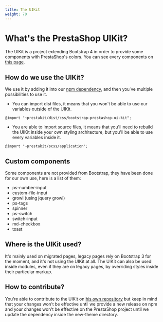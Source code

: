 ```yaml
---
title: The UIKit
weight: 70
---
```


# What's the PrestaShop UIKit?

The UIKit is a project extending Bootstrap 4 in order to provide some components with PrestaShop's colors. You can see every components on [this page](https://cdn.rawgit.com/PrestaShop/prestashop-ui-kit/develop/index.html).

## How do we use the UIKit?

We use it by adding it into our [npm dependency](https://www.npmjs.com/package/prestakit), and then you've multiple possibilities to use it.

- You can import dist files, it means that you won't be able to use our variables outside of the UIKit.

```
@import "~prestakit/dist/css/bootstrap-prestashop-ui-kit";
```

- You are able to import source files, it means that you'll need to rebuild the UIKit inside your own styling architecture, but you'll be able to use every variables inside it.

```
@import "~prestakit/scss/application";
```

## Custom components

Some components are not provided from Bootstrap, they have been done for our own use, here is a list of them:

- ps-number-input
- custom-file-input
- growl (using jquery growl)
- ps-tags
- spinner
- ps-switch
- switch-input
- md-checkbox
- toast

## Where is the UIKit used?

It's mainly used on migrated pages, legacy pages rely on Bootstrap 3 for the moment, and it's not using the UIKit at all. The UIKit can also be used inside modules, even if they are on legacy pages, by overriding styles inside their particular markup.

## How to contribute?

You're able to contribute to the UIKit on [his own repository](https://github.com/PrestaShop/prestashop-ui-kit) but keep in mind that your changes won't be effective until we provide a new release on npm and your changes won't be effective on the PrestaShop project until we update the dependency inside the new-theme directory.
